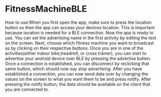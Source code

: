 # FitnessMachineBLE

How to use:When you first open the app, make sure to press the location button so then the app can access your devices location.
This is important because location is needed for a BLE connection.
Now the app is ready to use. You can set the advertising name in the first activity by editing the text on the screen.
Next, choose which fitness machine you want to broadcast as by clicking on their respective buttons.
Once you are in one of the activities(either indoor bike,treadmill, or cross trainer), you can start to advertise your android device over BLE by pressing the
advertise button. Once a connection is established, you can disconnect by reclicking that same button, which should now say stop advertising.
After you have established a connection, you can now send data over by changing the values on the screen to what you want them to be and press notify.
After pressing the notify button, the data should be available on the client that you are connected to.
